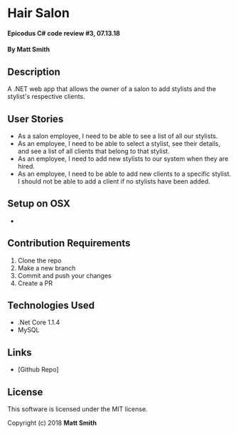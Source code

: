 ﻿# Hair Salon

#### Epicodus C# code review #3, 07.13.18

#### By Matt Smith

## Description

A .NET web app that allows the owner of a salon to add stylists and the stylist's respective clients.

## User Stories

* As a salon employee, I need to be able to see a list of all our stylists.
* As an employee, I need to be able to select a stylist, see their details, and see a list of all clients that belong to that stylist.
* As an employee, I need to add new stylists to our system when they are hired.
* As an employee, I need to be able to add new clients to a specific stylist. I should not be able to add a client if no stylists have been added.

## Setup on OSX

*

## Contribution Requirements

1. Clone the repo
1. Make a new branch
1. Commit and push your changes
1. Create a PR

## Technologies Used

* .Net Core 1.1.4
* MySQL

## Links

* [Github Repo]

## License

This software is licensed under the MIT license.

Copyright (c) 2018 **Matt Smith**
